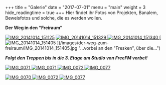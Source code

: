 +++
title = "Galerie"
date = "2017-07-01"
menu = "main"
weight = 3
hide_readingtime = true
+++
Hier findet ihr Fotos von Projekten, Banalem, Beweisfotos und solche, die es
werden wollen.

**Der Weg in den “Freiraum”**

[ ![IMG_20141014_151125](/images/der-weg-zum-freiraum/thumbs/thumbs_IMG_20141014_151125.jpg)](/images/der-weg-zum-freiraum/IMG_20141014_151125.jpg "Das
Gebäude von außen.")
[ ![IMG_20141014_151329](/images/der-weg-zum-freiraum/thumbs/thumbs_IMG_20141014_151329.jpg) ](/images/der-weg-zum-freiraum/IMG_20141014_151329.jpg "Durch
die Haupteingangstür...")
[ ![IMG_20141014_151340](/images/der-weg-zum-freiraum/thumbs/thumbs_IMG_20141014_151340.jpg) ](/images/der-weg-zum-freiraum/IMG_20141014_151340.jpg "...die
Treppe hoch...")
[ ![IMG_20141014_151405](/images/der-weg-zum-freiraum/thumbs/thumbs_IMG_20141014_151405.jpg) ](/images/der-weg-zum-freiraum/IMG_20141014_151405.jpg
"...vorbei an den "Fresken", über die...")

**_Folgt den Treppen bis in die 3. Etage am Studio von FreeFM vorbei!_**

[ ![IMG_0071](/images/gallery/thumbs/thumbs_IMG_0062.JPG ) ](/images/gallery/IMG_0062.JPG "Gemütlicher Sessel mit Lampe oder Kopfbestrahlungsgerät.")
[ ![IMG_0071](/images/gallery/thumbs/thumbs_IMG_20141016_164829.jpg) ](/images/gallery/IMG_20141016_164829.jpg)
[ ![IMG_0072](/images/gallery/thumbs/thumbs_IMG_20141016_203235.jpg) ](/images/gallery/IMG_20141016_203235.jpg)
[ ![IMG_0077](/images/gallery/thumbs/thumbs_IMG_20141016_201431.jpg) ](/images/gallery/IMG_20141016_201431.jpg)

[ ![IMG_0070](/images/gallery/thumbs/thumbs_IMG_0061.JPG) ](/images/gallery/IMG_0061.JPG "Bastelecke mit Lötstation, Messgeräten und allerlei Werkzeug.")
[ ![IMG_0072](/images/gallery/thumbs/thumbs_IMG_0064.JPG) ](/images/gallery/IMG_0064.JPG "Tafel mit Weltherrschaftsplänen. Erster Schritt: Ballons :D")
[ ![IMG_0077](/images/gallery/thumbs/thumbs_IMG_0077.JPG) ](/images/gallery/IMG_0077.JPG "Ein Stilleben mit Mateflasche, Schrittmotor und Maus.")
